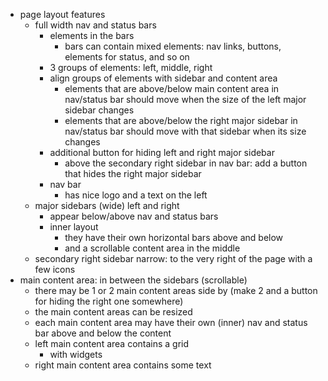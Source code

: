 
- page layout features
  - full width nav and status bars
    - elements in the bars
      - bars can contain mixed elements: nav links, buttons, elements for status, and so on
    - 3 groups of elements: left, middle, right
    - align groups of elements with sidebar and content area
      - elements that are above/below main content area in nav/status bar should move when the size of the left major sidebar changes
      - elements that are above/below the right major sidebar in nav/status bar should move with that sidebar when its size changes
    - additional button for hiding left and right major sidebar
      - above the secondary right sidebar in nav bar: add a button that hides the right major sidebar
    - nav bar
      - has nice logo and a text on the left
  - major sidebars (wide) left and right
    - appear below/above nav and status bars
    - inner layout
      - they have their own horizontal bars above and below
      - and a scrollable content area in the middle 
  - secondary right sidebar narrow: to the very right of the page with a few icons
- main content area: in between the sidebars (scrollable)
  - there may be 1 or 2 main content areas side by (make 2 and a button for hiding the right one somewhere)
  - the main content areas can be resized
  - each main content area may have their own (inner) nav and status bar above and below the content
  - left main content area contains a grid
    - with widgets
  - right main content area contains some text
